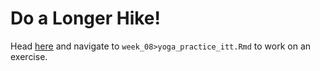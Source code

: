 # Do a Longer Hike! 
Head [here](http://r.datahub.berkeley.edu/hub/user-redirect/git-pull?repo=https://github.com/UCB-MIDS/w241&branch=master&urlpath=rstudio) and navigate to `week_08>yoga_practice_itt.Rmd` to work on an exercise.
